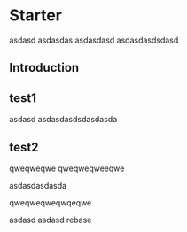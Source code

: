 # Starter
asdasd
asdasdas
asdasdasd
asdasdasdsdasd

## Introduction

## test1

asdasd
asdasdasdsdasdasda

## test2


qweqweqwe
qweqweqweeqwe


asdasdasdasda


qweqweqweqwqeqwe


asdasd
asdasd  rebase